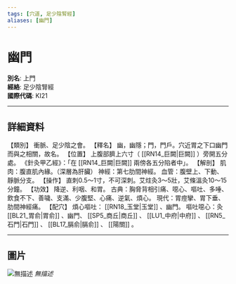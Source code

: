 ```yaml
---
tags: [穴道, 足少陰腎經]
aliases: [幽門]
---
```


# 幽門

**別名**: 上門  
**經絡**: 足少陰腎經  
**國際代碼**: KI21  

---

## 詳細資料
【類別】
衝脈、足少陰之會。
【釋名】
幽，幽隱；門，門戶。穴近胃之下口幽門而與之相關，故名。
【位置】
上腹部臍上六寸（ [[RN14_巨闕|巨闕]] ）旁開五分處。
《針灸甲乙經》：「在 [[RN14_巨闕|巨闕]] 兩傍各五分陷者中」。
【解剖】
肌肉：腹直肌內緣。（深層為肝臟）
神經：第七肋間神經。
血管：腹壁上、下動、靜脈分支。
【操作】
直刺0.5～1寸，不可深刺。艾炷灸3～5壯，艾條溫灸10～15分鐘。
【功效】
降逆、利咽、和胃。
古典：胸脅背相引痛、噁心、嘔吐、多唾、飲食不下、善噦、支滿、少腹堅、心痛、逆氣、煩心。
現代：胃痙攣、胃下垂、肋間神經痛。
【配穴】
煩心嘔吐： [[RN18_玉堂|玉堂]] 、幽門。
嘔吐噁心：灸 [[BL21_胃俞|胃俞]] 、幽門、 [[SP5_商丘|商丘]] 、 [[LU1_中府|中府]] 、 [[RN5_石門|石門]] 、 [[BL17_膈俞|膈俞]] 、 [[陽關]] 。

---

## 圖片
![無描述](https://yibian.hopto.org/pic/shu16/275.gif)
_無描述_

